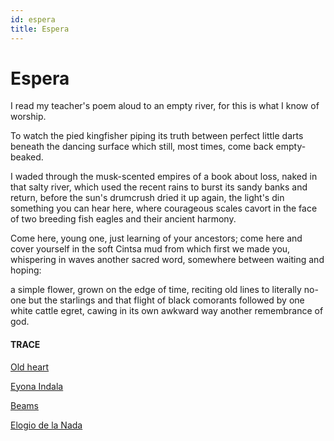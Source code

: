 ```yaml
---
id: espera
title: Espera 
---
```


# Espera

I read my teacher's poem aloud
to an empty river,
for this is what I know of worship.

To watch the pied kingfisher
piping its truth
between perfect little darts
beneath the dancing surface
which still, most times,
come back empty-beaked.

I waded through the musk-scented
empires of a book about loss,
naked in that salty river,
which used the recent rains
to burst its sandy banks
and return, before
the sun's drumcrush dried it up again,
the light's din something you can hear
here,
where courageous scales cavort
in the face of two breeding fish eagles
and their ancient harmony.

Come here, young one,
just learning of your ancestors;
come here and cover yourself
in the soft Cintsa mud
from which first we made you,
whispering in waves
another sacred word,
somewhere between waiting
and hoping:

a simple flower, grown on
the edge of time,
reciting old lines to literally no-one
but the starlings and that flight
of black comorants followed
by one white cattle egret,
cawing in its own awkward way
another remembrance of god.

#### TRACE

[Old heart](https://www.youtube.com/watch?v=rwvCEWWWt7Q "The Oh Hellos")

[Eyona Indala](https://vimeo.com/104907983)

[Beams](https://www.goodreads.com/book/show/830737.Beams_of_Illumination_from_the_Divine_Revelation "Be carefull with this!")

[Elogio de la Nada](https://salamancartvaldia.es/not/165067/elogio-de-la-nada/)